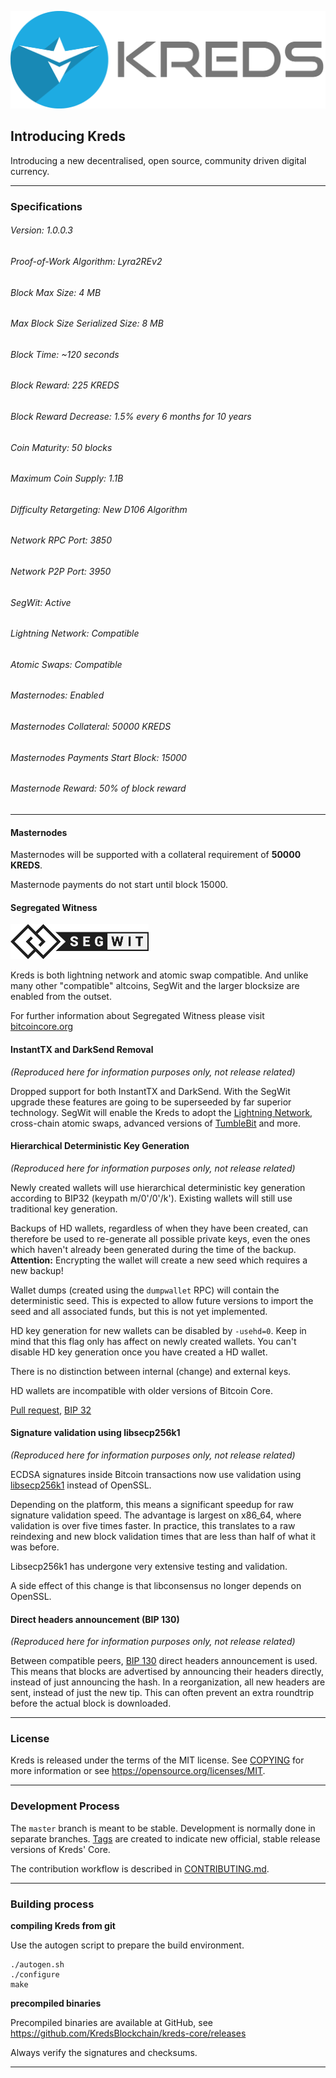 ![Alt text](doc/logo.png)



## Introducing Kreds

Introducing a new decentralised, open source, community driven digital currency.

__________________________________________________________________________
### Specifications

###### Version: 1.0.0.3
###### Proof-of-Work Algorithm: Lyra2REv2
###### Block Max Size: 4 MB
###### Max Block Size Serialized Size: 8 MB
###### Block Time: ~120 seconds
###### Block Reward: 225 KREDS
###### Block Reward Decrease: 1.5% every 6 months for 10 years
###### Coin Maturity: 50 blocks
###### Maximum Coin Supply: 1.1B
###### Difficulty Retargeting: New D106 Algorithm
###### Network RPC Port: 3850
###### Network P2P Port: 3950
###### SegWit: Active
###### Lightning Network: Compatible
###### Atomic Swaps: Compatible
###### Masternodes: Enabled
###### Masternodes Collateral: 50000 KREDS
###### Masternodes Payments Start Block: 15000
###### Masternode Reward: 50% of block reward


__________________________________________________________________________

#### Masternodes

Masternodes will be supported with a collateral requirement of **50000 KREDS**.  

Masternode payments do not start until block 15000.

#### Segregated Witness

![Alt text](doc/segwit.png)

Kreds is both lightning network and atomic swap compatible. And unlike 
many other "compatible" altcoins, SegWit and the larger blocksize are enabled from the outset.

For further information about Segregated Witness please visit [bitcoincore.org](https://bitcoincore.org/en/2016/01/26/SegWit-benefits/)


#### InstantTX and DarkSend Removal 
*(Reproduced here for information purposes only, not release related)*

Dropped support for both InstantTX and DarkSend. With the SegWit upgrade these features are going to be superseeded by far superior technology. SegWit will enable the Kreds to adopt the [Lightning Network](https://lightning.network/lightning-network-paper.pdf), cross-chain atomic swaps, advanced versions of [TumbleBit](https://eprint.iacr.org/2016/575.pdf) and more.


#### Hierarchical Deterministic Key Generation 
*(Reproduced here for information purposes only, not release related)*

Newly created wallets will use hierarchical deterministic key generation
according to BIP32 (keypath m/0'/0'/k').
Existing wallets will still use traditional key generation.

Backups of HD wallets, regardless of when they have been created, can
therefore be used to re-generate all possible private keys, even the
ones which haven't already been generated during the time of the backup.
**Attention:** Encrypting the wallet will create a new seed which requires
a new backup!

Wallet dumps (created using the `dumpwallet` RPC) will contain the deterministic
seed. This is expected to allow future versions to import the seed and all
associated funds, but this is not yet implemented.

HD key generation for new wallets can be disabled by `-usehd=0`. Keep in
mind that this flag only has affect on newly created wallets.
You can't disable HD key generation once you have created a HD wallet.

There is no distinction between internal (change) and external keys.

HD wallets are incompatible with older versions of Bitcoin Core.

[Pull request](https://github.com/bitcoin/bitcoin/pull/8035/files), [BIP 32](https://github.com/bitcoin/bips/blob/master/bip-0032.mediawiki)


#### Signature validation using libsecp256k1
*(Reproduced here for information purposes only, not release related)*

ECDSA signatures inside Bitcoin transactions now use validation using
[libsecp256k1](https://github.com/bitcoin-core/secp256k1) instead of OpenSSL.

Depending on the platform, this means a significant speedup for raw signature
validation speed. The advantage is largest on x86_64, where validation is over
five times faster. In practice, this translates to a raw reindexing and new
block validation times that are less than half of what it was before.

Libsecp256k1 has undergone very extensive testing and validation.

A side effect of this change is that libconsensus no longer depends on OpenSSL.


#### Direct headers announcement (BIP 130)
*(Reproduced here for information purposes only, not release related)*

Between compatible peers, [BIP 130](https://github.com/bitcoin/bips/blob/master/bip-0130.mediawiki)
direct headers announcement is used. This means that blocks are advertised by
announcing their headers directly, instead of just announcing the hash. In a
reorganization, all new headers are sent, instead of just the new tip. This
can often prevent an extra roundtrip before the actual block is downloaded.


__________________________________________________________________________


### License

Kreds is released under the terms of the MIT license. See [COPYING](COPYING) for more
information or see https://opensource.org/licenses/MIT.


__________________________________________________________________________


### Development Process

The `master` branch is meant to be stable. Development is normally done in separate branches.
[Tags](https://github.com/KredsBlockchain/kreds-core/tags) are created to indicate new official,
stable release versions of Kreds' Core.

The contribution workflow is described in [CONTRIBUTING.md](CONTRIBUTING.md).


__________________________________________________________________________


### Building process

**compiling Kreds from git**

Use the autogen script to prepare the build environment.

    ./autogen.sh
    ./configure
    make

**precompiled binaries**

Precompiled binaries are available at GitHub, see
https://github.com/KredsBlockchain/kreds-core/releases

Always verify the signatures and checksums.


__________________________________________________________________________
